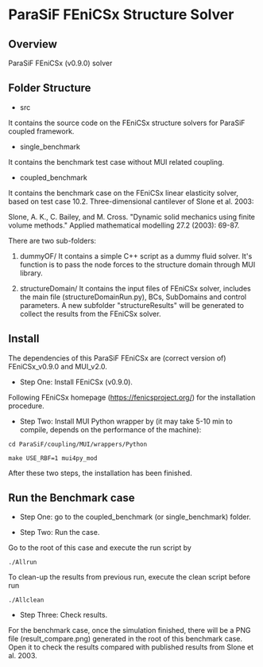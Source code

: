 # ParaSiF FEniCSx Structure Solver

## Overview

ParaSiF FEniCSx (v0.9.0) solver

## Folder Structure

* src

It contains the source code on the FEniCSx structure solvers for ParaSiF coupled framework.

* single_benchmark

It contains the benchmark test case without MUI related coupling.

* coupled_benchmark

It contains the benchmark case on the FEniCSx linear elasticity solver, based on test case 10.2. Three-dimensional cantilever of Slone et al. 2003:

Slone, A. K., C. Bailey, and M. Cross. "Dynamic solid mechanics using finite volume methods." Applied mathematical modelling 27.2 (2003): 69-87.

There are two sub-folders:

1. dummyOF/
It contains a simple C++ script as a dummy fluid solver. It's function is to pass the node forces to the structure domain through MUI library.

2. structureDomain/
It contains the input files of FEniCSx solver, includes the main file (structureDomainRun.py), BCs, SubDomains and control parameters. A new subfolder "structureResults" will be generated to collect the results from the FEniCSx solver.

## Install

The dependencies of this ParaSiF FEniCSx are (correct version of) FEniCSx_v0.9.0 and MUI_v2.0.

* Step One: Install FEniCSx (v0.9.0).

Following FEniCSx homepage (https://fenicsproject.org/) for the installation procedure.

* Step Two: Install MUI Python wrapper by (it may take 5-10 min to compile, depends on the performance of the machine):

```
cd ParaSiF/coupling/MUI/wrappers/Python

make USE_RBF=1 mui4py_mod
```

After these two steps, the installation has been finished.

## Run the Benchmark case

* Step One: go to the coupled_benchmark (or single_benchmark) folder.


* Step Two: Run the case.

Go to the root of this case and execute the run script by

```
./Allrun
```
To clean-up the results from previous run, execute the clean script before run

```
./Allclean
```

* Step Three: Check results.

For the benchmark case, once the simulation finished, there will be a PNG file (result_compare.png) generated in the root of this benchmark case. Open it to check the results compared with published results from Slone et al. 2003.
